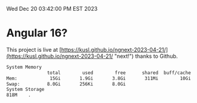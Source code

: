 Wed Dec 20 03:42:00 PM EST 2023

# Angular 16?


This project is live at [https://kusl.github.io/ngnext-2023-04-21/](https://kusl.github.io/ngnext-2023-04-21/ "next!") thanks to Github.

```bash
System Memory
               total        used        free      shared  buff/cache   available
Mem:            15Gi       1.9Gi       3.8Gi       311Mi        10Gi        13Gi
Swap:          8.0Gi       256Ki       8.0Gi
System Storage
818M	.
```
